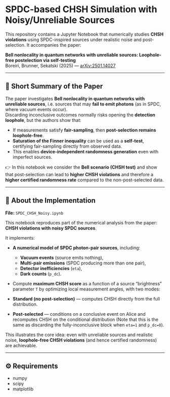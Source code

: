 # SPDC-based CHSH Simulation with Noisy/Unreliable Sources

This repository contains a Jupyter Notebook that numerically studies **CHSH violations** using SPDC-inspired sources under realistic noise and post-selection. It accompanies the paper:

**Bell nonlocality in quantum networks with unreliable sources: Loophole-free postelection via self-testing**  
Boreiri, Brunner, Sekatski (2025) — [arXiv:2501.14027](https://arxiv.org/abs/2501.14027)

---

## 📖 Short Summary of the Paper

The paper investigates **Bell nonlocality in quantum networks with unreliable sources**, i.e. sources that may **fail to emit photons** (as in SPDC, where vacuum events occur).  
Discarding inconclusive outcomes normally risks opening the **detection loophole**, but the authors show that:

- If measurements satisfy **fair-sampling**, then **post-selection remains loophole-free**.  
- **Saturation of the Finner inequality** can be used as a **self-test**, certifying fair-sampling directly from observed data.  
- This enables **device-independent randomness generation** even with imperfect sources.  

👉 In this notebook we consider the **Bell scenario (CHSH test)** and show that post-selection can lead to **higher CHSH violations** and therefore a **higher certified randomness rate** compared to the non-post-selected data.

---

## 🔬 About the Implementation

**File:** `SPDC_CHSH_Noisy.ipynb`

This notebook reproduces part of the numerical analysis from the paper: **CHSH violations with noisy SPDC sources**.  

It implements:

- **A numerical model of SPDC photon-pair sources**, including:
  - **Vacuum events** (source emits nothing),
  - **Multi-pair emissions** (SPDC producing more than one pair),
  - **Detector inefficiencies** (`eta`),
  - **Dark counts** (`p_dc`).
- Compute **maximum CHSH score** as a function of a source “brightness” parameter `T` by optimizing local measurement angles, with two modes:

- **Standard (no post-selection)** — computes CHSH directly from the full distribution.
- **Post-selected** — conditions on a conclusive event on Alice and recomputes CHSH on the conditional distribution (Note that this is the same as discarding the fully-inconclusive block when `eta=1` and `p_dc=0`).


This illustrates the core idea: even with unreliable sources and realistic noise, **loophole-free CHSH violations** (and hence certified randomness) are achievable.

---

## ⚙️ Requirements

- numpy  
- scipy  
- matplotlib  
